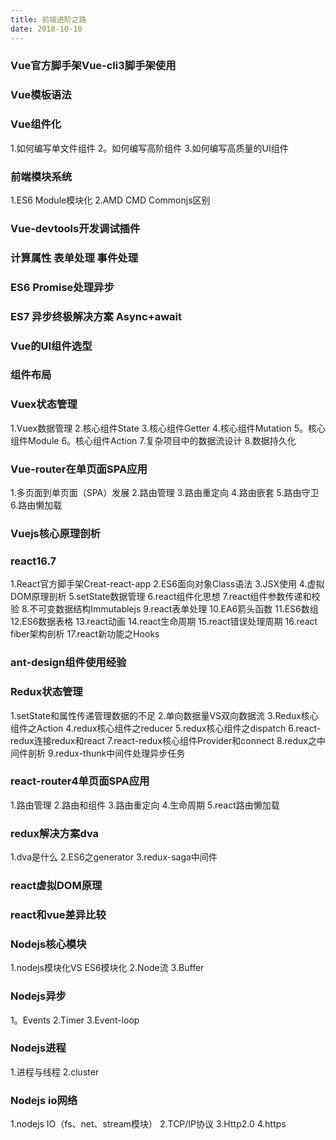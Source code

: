 ```yaml
---
title: 前端进阶之路
date: 2018-10-10
---
```


### Vue官方脚手架Vue-cli3脚手架使用

### Vue模板语法

### Vue组件化
1.如何编写单文件组件
2。如何编写高阶组件
3.如何编写高质量的UI组件

### 前端模块系统

1.ES6 Module模块化
2.AMD CMD Commonjs区别

### Vue-devtools开发调试插件

### 计算属性 表单处理 事件处理

### ES6 Promise处理异步

### ES7 异步终极解决方案 Async+await

### Vue的UI组件选型

### 组件布局

### Vuex状态管理

1.Vuex数据管理
2.核心组件State
3.核心组件Getter
4.核心组件Mutation
5。核心组件Module
6。核心组件Action
7.复杂项目中的数据流设计
8.数据持久化

### Vue-router在单页面SPA应用
1.多页面到单页面（SPA）发展
2.路由管理
3.路由重定向
4.路由嵌套
5.路由守卫
6.路由懒加载

### Vuejs核心原理剖析

### react16.7 
1.React官方脚手架Creat-react-app
2.ES6面向对象Class语法
3.JSX使用
4.虚拟DOM原理剖析
5.setState数据管理
6.react组件化思想
7.react组件参数传递和校验
8.不可变数据结构Immutablejs
9.react表单处理
10.EA6箭头函数
11.ES6数组
12.ES6数据表格
13.react动画
14.react生命周期
15.react错误处理周期
16.react fiber架构剖析
17.react新功能之Hooks


### ant-design组件使用经验

### Redux状态管理
1.setState和属性传递管理数据的不足
2.单向数据量VS双向数据流
3.Redux核心组件之Action
4.redux核心组件之reducer
5.redux核心组件之dispatch
6.react-redux连接redux和react
7.react-redux核心组件Provider和connect
8.redux之中间件剖析
9.redux-thunk中间件处理异步任务

### react-router4单页面SPA应用

1.路由管理
2.路由和组件
3.路由重定向
4.生命周期
5.react路由懒加载

### redux解决方案dva
1.dva是什么
2.ES6之generator
3.redux-saga中间件

### react虚拟DOM原理

### react和vue差异比较

### Nodejs核心模块
1.nodejs模块化VS ES6模块化
2.Node流
3.Buffer

### Nodejs异步
1。Events
2.Timer
3.Event-loop

### Nodejs进程
1.进程与线程
2.cluster

### Nodejs io网络
1.nodejs IO（fs、net、stream模块）
2.TCP/IP协议
3.Http2.0
4.https

### 